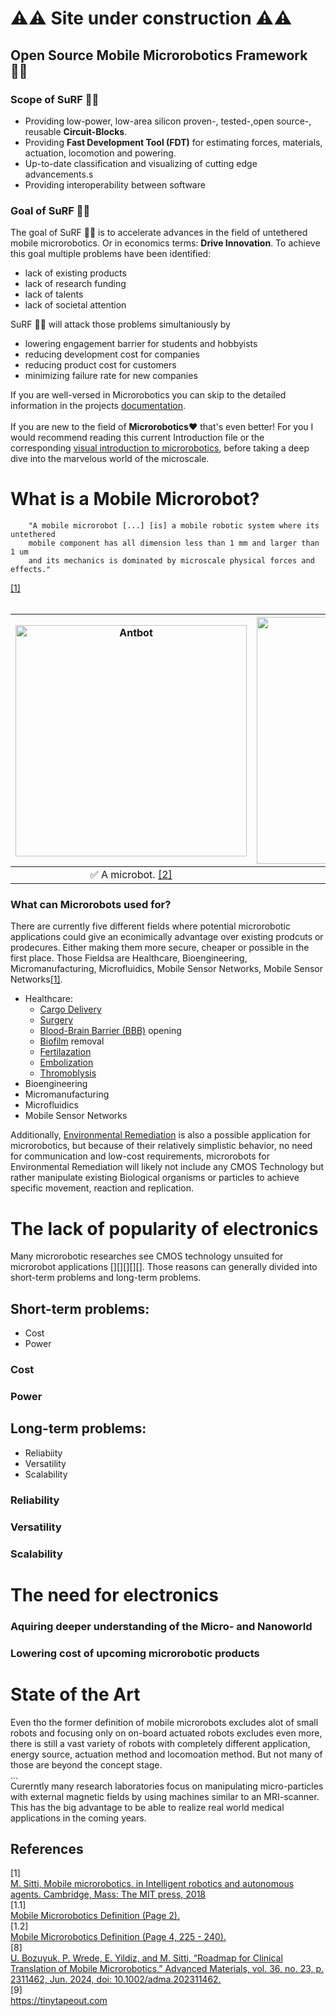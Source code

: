 # ⚠️⚠️ Site under construction ⚠️⚠️
##  Open Source Mobile Microrobotics Framework 🏄‍♀️ 

### Scope of SuRF 🏄‍♀️  
- Providing low-power, low-area silicon proven-, tested-,open source-, reusable **Circuit-Blocks**.
- Providing **Fast Development Tool (FDT)** for estimating forces, materials, actuation, locomotion and powering. 
- Up-to-date classification and visualizing of cutting edge advancements.s
- Providing interoperability between software

### Goal of SuRF 🏄‍♀️
The goal of SuRF 🏄‍♀️ is to accelerate advances in the field of untethered mobile microrobotics. Or in economics terms: **Drive Innovation**. To achieve this goal multiple problems have been identified:

- lack of existing products
- lack of research funding
- lack of talents
- lack of societal attention

SuRF 🏄‍♀️ will attack those problems simultaniously by 
- lowering engagement barrier for students and hobbyists
- reducing development cost for companies
- reducing product cost for customers
- minimizing failure rate for new companies


If you are well-versed in Microrobotics you can skip to the detailed information in the projects [documentation](docs/documentation.md). <br><br>
If you are new to the field of **Microrobotics❤️** that's even better! For you I would recommend reading this current Introduction file or the corresponding [visual introduction to microrobotics](barrier-free-introduction.md), before taking a deep dive into the marvelous world of the microscale.


# What is a Mobile Microrobot?

```
    "A mobile microrobot [...] [is] a mobile robotic system where its untethered 
    mobile component has all dimension less than 1 mm and larger than 1 um 
    and its mechanics is dominated by microscale physical forces and effects."
``` 
[[1]](#1.1)
<br>
<br>

| <img src="/img/Antbot.gif" width="370" alt="Antbot" /> | <img src="/img/Millidelta.gif" width="395" alt="Millidelta" /> |
| :--: | :--: |
| ✅ A microbot. [[2]](#2) | ❌ Not a microbot. [[3]](#3) |



### What can Microrobots used for?
There are currently five different fields where potential microrobotic applications could give an econimically advantage over existing prodcuts or prodecures. Either making them more secure, cheaper or possible in the first place. Those Fieldsa are Healthcare, Bioengineering, Micromanufacturing, Microfluidics, Mobile Sensor Networks, Mobile Sensor Networks[[1]](#1.2).
- Healthcare: 
    - [Cargo Delivery](https://pi.is.mpg.de/research_projects/cargo-drug-gene-etc) []()[]()[]()
    - [Surgery](https://en.wikipedia.org/wiki/Minimally_invasive_procedure) []()[]()[]()
    - [Blood-Brain Barrier (BBB)](https://www.fusfoundation.org/the-technology/mechanisms-of-action/blood-brain-barrier-opening/) opening []()[]()[]()
    - [Biofilm](https://en.wikipedia.org/wiki/Biofilm) removal []()[]()[]()
    - [Fertilazation](https://en.wikipedia.org/wiki/Human_fertilization) []()[]()[]()
    - [Embolization](https://en.wikipedia.org/wiki/Embolization) []()[]()[]()
    - [Thromoblysis](https://www.pennmedicine.org/for-patients-and-visitors/find-a-program-or-service/heart-and-vascular/vascular-surgery-and-endovascular-therapy/vascular-procedures/thrombolysis) []()[]()[]() 
- Bioengineering
- Micromanufacturing
- Microfluidics
- Mobile Sensor Networks

Additionally, [Environmental Remediation](https://en.wikipedia.org/wiki/Environmental_remediation) is also a possible application for microrobotics, but because of their relatively simplistic behavior, no need for communication and low-cost requirements, microrobots for Environmental Remediation will likely not include any CMOS Technology but rather manipulate existing Biological organisms or particles to achieve specific movement, reaction and replication.

# The lack of popularity of electronics
Many microrobotic researches see CMOS technology unsuited for microrobot applications [][][][][]. 
Those reasons can generally divided into short-term problems and long-term problems.

## Short-term problems:
- Cost
- Power

### Cost
### Power
## Long-term problems:
- Reliabiity
- Versatility
- Scalability

### Reliability
### Versatility
### Scalability

# The need for electronics

### Aquiring deeper understanding of the Micro- and Nanoworld
### Lowering cost of upcoming microrobotic products

# State of the Art
Even tho the former definition of mobile microrobots excludes alot of small robots and focusing only on on-board actuated robots excludes even more, there is still a vast variety of robots with completely different application, energy source, actuation method and locomoation method. But not many of those are beyond the concept stage.
<br> ... <br>
Curerntly many research laboratories focus on manipulating micro-particles with external magnetic fields by using machines similar to an MRI-scanner. This has the big advantage to be able to realize real world medical applications in the coming years.




## References
<a id="1">[1]</a> 
<br>
[M. Sitti, Mobile microrobotics. in Intelligent robotics and autonomous agents. Cambridge, Mass: The MIT press, 2018 ](https://archive.org/details/mobilemicrorobot0000sitt/page/2/mode/2up)
<br>
<a id="1.1">[1.1]</a> <br>
[Mobile Microrobotics Definition (Page 2).](https://archive.org/details/mobilemicrorobot0000sitt/page/2/mode/2up)
<br>
<a id="1.2">[1.2]</a> <br>
[Mobile Microrobotics Definition (Page 4, 225 - 240).](https://archive.org/details/mobilemicrorobot0000sitt/page/4/mode/2up)
<br>
<a id="8">[8]</a> <br>
[U. Bozuyuk, P. Wrede, E. Yildiz, and M. Sitti, “Roadmap for Clinical Translation of Mobile Microrobotics,” Advanced Materials, vol. 36, no. 23, p. 2311462, Jun. 2024, doi: 10.1002/adma.202311462.](https://advanced.onlinelibrary.wiley.com/doi/10.1002/adma.202311462)
<br>
<a id="9">[9]</a> <br>
https://tinytapeout.com
<br>
<br>
